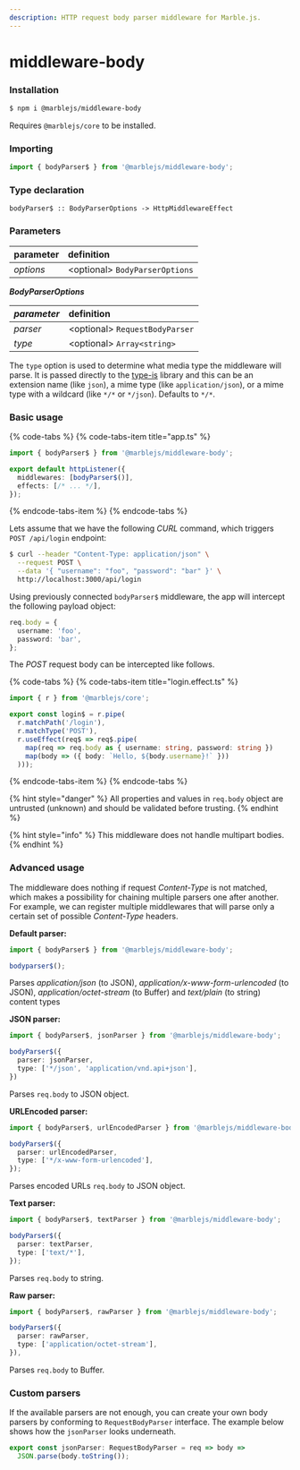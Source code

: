 ```yaml
---
description: HTTP request body parser middleware for Marble.js.
---
```


# middleware-body

### Installation

```bash
$ npm i @marblejs/middleware-body
```

Requires `@marblejs/core` to be installed.

### Importing

```typescript
import { bodyParser$ } from '@marblejs/middleware-body';
```

### Type declaration <a id="type-declaration"></a>

```text
bodyParser$ :: BodyParserOptions -> HttpMiddlewareEffect
```

### Parameters

| parameter | definition |
| :--- | :--- |
| _options_ | &lt;optional&gt; `BodyParserOptions` |

_**BodyParserOptions**_

| _**parameter**_ | definition |
| :--- | :--- |
| _parser_ | &lt;optional&gt; `RequestBodyParser` |
| _type_ | &lt;optional&gt; `Array<string>` |

The `type` option is used to determine what media type the middleware will parse. It is passed directly to the [type-is](https://www.npmjs.org/package/type-is#readme) library and this can be an extension name \(like `json`\), a mime type \(like `application/json`\), or a mime type with a wildcard \(like `*/*` or `*/json`\). Defaults to `*/*`.

### Basic usage

{% code-tabs %}
{% code-tabs-item title="app.ts" %}
```typescript
import { bodyParser$ } from '@marblejs/middleware-body';

export default httpListener({
  middlewares: [bodyParser$()],
  effects: [/* ... */],
});
```
{% endcode-tabs-item %}
{% endcode-tabs %}

Lets assume that we have the following _CURL_ command, which triggers `POST /api/login` endpoint:

```bash
$ curl --header "Content-Type: application/json" \
  --request POST \
  --data '{ "username": "foo", "password": "bar" }' \
  http://localhost:3000/api/login
```

Using previously connected `bodyParser$`  middleware, the app will intercept the following payload object:

```typescript
req.body = {
  username: 'foo',
  password: 'bar',
};
```

The _POST_ request body can be intercepted like follows.

{% code-tabs %}
{% code-tabs-item title="login.effect.ts" %}
```typescript
import { r } from '@marblejs/core';

export const login$ = r.pipe(
  r.matchPath('/login'),
  r.matchType('POST'),
  r.useEffect(req$ => req$.pipe(
    map(req => req.body as { username: string, password: string })
    map(body => ({ body: `Hello, ${body.username}!` }))
  )));
```
{% endcode-tabs-item %}
{% endcode-tabs %}

{% hint style="danger" %}
All properties and values in `req.body` object are untrusted \(unknown\) and should be validated before trusting.
{% endhint %}

{% hint style="info" %}
This middleware does not handle multipart bodies.
{% endhint %}

### Advanced usage

The middleware does nothing if request _Content-Type_ is not matched, which makes a possibility for chaining multiple parsers one after another. For example, we can register multiple middlewares that will parse only a certain set of possible _Content-Type_ headers. 

**Default parser:**

```typescript
import { bodyParser$ } from '@marblejs/middleware-body';

bodyparser$();
```

Parses _application/json_ \(to JSON\), _application/x-www-form-urlencoded_ \(to JSON\), _application/octet-stream_ \(to Buffer\) and _text/plain_ \(to string\) content types

**JSON parser:**

```typescript
import { bodyParser$, jsonParser } from '@marblejs/middleware-body';

bodyParser$({
  parser: jsonParser,
  type: ['*/json', 'application/vnd.api+json'],
})
```

Parses `req.body` to JSON object.

**URLEncoded parser:**

```typescript
import { bodyParser$, urlEncodedParser } from '@marblejs/middleware-body';

bodyParser$({
  parser: urlEncodedParser,
  type: ['*/x-www-form-urlencoded'],
});
```

Parses encoded URLs `req.body` to JSON object.

**Text parser:**

```typescript
import { bodyParser$, textParser } from '@marblejs/middleware-body';

bodyParser$({
  parser: textParser,
  type: ['text/*'],
});
```

Parses `req.body` to string.

**Raw parser:**

```typescript
import { bodyParser$, rawParser } from '@marblejs/middleware-body';

bodyParser$({
  parser: rawParser,
  type: ['application/octet-stream'],
}),
```

Parses `req.body` to Buffer.

### Custom parsers

If the available parsers are not enough, you can create your own body parsers by conforming to `RequestBodyParser` interface. The example below shows how the `jsonParser` looks underneath.

```typescript
export const jsonParser: RequestBodyParser = req => body =>
  JSON.parse(body.toString());
```

